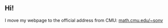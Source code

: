 ## Hi!

I move my webpage to the official address from CMU: [math.cmu.edu/~sonv](math.cmu.edu/~sonv) 
